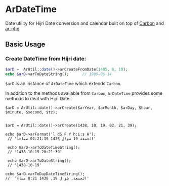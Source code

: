 # ArDateTime
 Date utility for Hijri Date conversion and calendar 
built on top of [Carbon](http://carbon.nesbot.com/) and [ar-php](http://ar-php.org/)

## Basic Usage

### Create DateTime from Hijri date:
```php
$arD =  ArUtil::date()->arCreateFromDate(1405, 8, 10);
echo $arD->arToDateString();      // 1985-06-14
```
`$arD` is an instance of `ArDateTime` which extends `Carbon`.

In addition to the methods available from `Carbon`, 
`ArDateTime` provides some methods to deal with Hijri Date:

```
$arD = ArUtil::date()->arCreate($arYear, $arMonth, $arDay, $hour, $minute, $second, $tz); 


$arD = ArUtil::date()->arCreate(1438, 10, 19, 02, 21, 39); 

echo $arD->arFormat('l dS F Y h:i:s A');
 // 'الجمعة 19 شوال 1438 02:21:39 صباحاً' 
 
 echo $arD->arToDateTimeString();
 // '1438-10-19 20:21:39'
 
 echo $arD->arToDateString();
 // '1438-10-19'

echo $arD->arToDayDateTimeString();
//  'الجمعة, شوال 19, 1438 8:21 مساءً'
```

